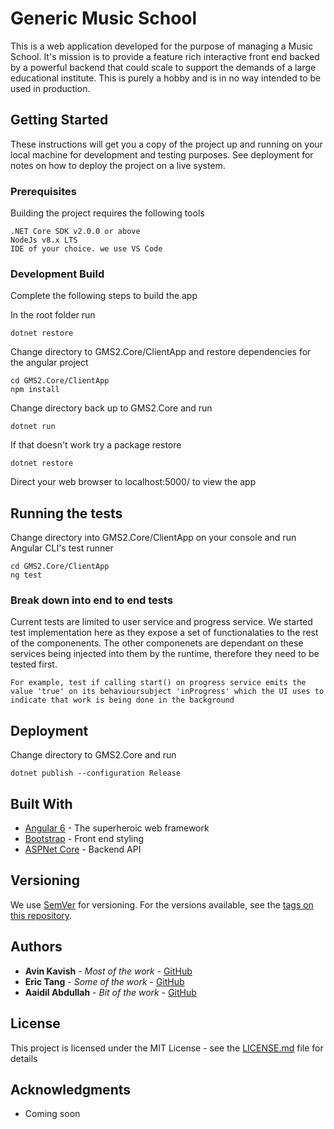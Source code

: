 # Generic Music School

This is a web application developed for the purpose of managing a Music School. It's mission is to provide a feature rich interactive front end backed by a powerful backend that could scale to support the demands of a large educational institute. This is purely a hobby and is in no way intended to be used in production.

## Getting Started

These instructions will get you a copy of the project up and running on your local machine for development and testing purposes. See deployment for notes on how to deploy the project on a live system.

### Prerequisites

Building the project requires the following tools

```
.NET Core SDK v2.0.0 or above
NodeJs v8.x LTS
IDE of your choice. we use VS Code
```

### Development Build

Complete the following steps to build the app

In the root folder run

```
dotnet restore
```

Change directory to GMS2.Core/ClientApp and restore dependencies for the angular project

```
cd GMS2.Core/ClientApp
npm install
```

Change directory back up to GMS2.Core and run

```
dotnet run
```

If that doesn't work try a package restore

```
dotnet restore
```

Direct your web browser to localhost:5000/ to view the app

## Running the tests

Change directory into GMS2.Core/ClientApp on your console and run Angular CLI's test runner

```
cd GMS2.Core/ClientApp
ng test
```

### Break down into end to end tests

Current tests are limited to user service and progress service. We started test implementation here as they expose a set of functionalaties to the rest of the componenents. The other componenets are dependant on these services being injected into them by the runtime, therefore they need to be tested first.

```
For example, test if calling start() on progress service emits the value 'true' on its behavioursubject 'inProgress' which the UI uses to indicate that work is being done in the background
```


## Deployment

Change directory to GMS2.Core and run

```
dotnet publish --configuration Release
```

## Built With

* [Angular 6](http://angular.io/) - The superheroic web framework
* [Bootstrap](https://getbootstrap.com/) - Front end styling
* [ASPNet Core](https://github.com/aspnet/Home) - Backend API


## Versioning

We use [SemVer](http://semver.org/) for versioning. For the versions available, see the [tags on this repository](https://github.com/your/project/tags). 

## Authors

* **Avin Kavish** - *Most of the work* - [GitHub](https://github.com/AvinKav)
* **Eric Tang** - *Some of the work* - [GitHub](https://github.com/ericsontang)
* **Aaidil Abdullah** - *Bit of the work* - [GitHub](https://github.com/aidil505)


## License

This project is licensed under the MIT License - see the [LICENSE.md](LICENSE.md) file for details

## Acknowledgments

* Coming soon
